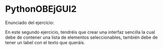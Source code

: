 # PythonOBEjGUI2

Enunciado del ejercicio:

En este segundo ejercicio, tendréis que crear una interfaz sencilla la cual debe de contener una lista de elementos seleccionables, también debe de tener un label con el texto que queráis.
